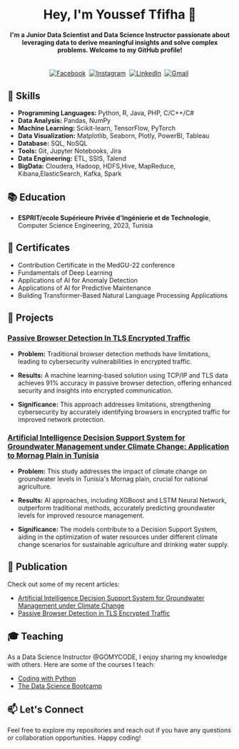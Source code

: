 
<p>
  <h1 align="center"><b>Hey, I'm Youssef Tfifha 👋</b></h1>
</p>
<h4 align="center"><b>I'm a Junior Data Scientist and Data Science Instructor passionate about leveraging data to derive meaningful insights and solve complex problems. Welcome to my GitHub profile!</b></h4>

<p align="center">
<br>
<a href="https://www.facebook.com/youssef.tfifha"><img src="https://img.shields.io/badge/facebook-%231877F2.svg?&style=for-the-badge&logo=facebook&logoColor=white" alt="Facebook" /></a>&nbsp;
<a href="https://www.instagram.com/youssef.tfifha?igshid=1mamru7aa53b2"><img src="https://img.shields.io/badge/instagram-%23E4405F.svg?&style=for-the-badge&logo=instagram&logoColor=white" alt="Instagram" /></a>&nbsp;
<a href="https://www.linkedin.com/in/youssef-tfifha/"><img src="https://img.shields.io/badge/linkedin-%230077B5.svg?&style=for-the-badge&logo=linkedin&logoColor=white" alt="LinkedIn" /></a>&nbsp;
<a href="mailto:youssef.tfifha.1@gmail.com"><img src="https://img.shields.io/badge/gmail-%23D14836.svg?&style=for-the-badge&logo=gmail&logoColor=white" alt="Gmail"/></a>&nbsp;
<!--<a href="https://kkvanonymous.github.io/"><img alt="Website" src="https://img.shields.io/website?style=for-the-badge&up_message=portfolio&url=https%3A%2F%2Fkkvanonymous.github.io%2F"></a>-->
</p>

## 🔧 Skills

- **Programming Languages:** Python, R, Java, PHP, C/C++/C#
- **Data Analysis:** Pandas, NumPy
- **Machine Learning:** Scikit-learn, TensorFlow, PyTorch
- **Data Visualization:** Matplotlib, Seaborn, Plotly, PowerBI, Tableau
- **Database:** SQL, NoSQL
- **Tools:** Git, Jupyter Notebooks, Jira
- **Data Engineering:** ETL, SSIS, Talend
- **BigData:** Cloudera, Hadoop, HDFS,Hive, MapReduce, Kibana,ElasticSearch, Kafka, Spark
## 📚 Education

- **ESPRIT/ecole Supérieure Privée d'Ingénierie et de Technologie**, Computer Science Engineering, 2023, Tunisia
## 🔧 Certificates
- Contribution Certificate in the MedGU-22 conference
- Fundamentals of Deep Learning
- Applications of AI for Anomaly Detection
- Applications of AI for Predictive Maintenance
- Building Transformer-Based Natural Language Processing Applications

## 🚀 Projects

### [Passive Browser Detection In TLS Encrypted Traffic](https://github.com/yousseftfifha/BrowserDetectionInEncryptedTraffic)

- **Problem:** Traditional browser detection methods have limitations, leading to cybersecurity vulnerabilities in encrypted traffic.

- **Results:** A machine learning-based solution using TCP/IP and TLS data achieves 91% accuracy in passive browser detection, offering enhanced security and insights into encrypted communication.

- **Significance:** This approach addresses limitations, strengthening cybersecurity by accurately identifying browsers in encrypted traffic for improved network protection.
  


### [Artificial Intelligence Decision Support System for Groundwater Management under Climate Change: Application to Mornag Plain in Tunisia](https://github.com/yousseftfifha/Groundwater-Management-under-Climate-Change)

- **Problem:** This study addresses the impact of climate change on groundwater levels in Tunisia's Mornag plain, crucial for national agriculture.

- **Results:** AI approaches, including XGBoost and LSTM Neural Network, outperform traditional methods, accurately predicting groundwater levels for improved resource management.

- **Significance:** The models contribute to a Decision Support System, aiding in the optimization of water resources under different climate change scenarios for sustainable agriculture and drinking water supply.
  


## 📝 Publication

Check out some of my recent articles:

- [Artificial Intelligence Decision Support System for Groundwater Management under Climate Change](https://drive.google.com/file/d/1KgYpb9JJPCP-vBCM-D5pfLxRWZ5bFgSc/view)
- [Passive Browser Detection in TLS Encrypted Traffic](https://drive.google.com/file/d/12cx1vt51h-OIF-ZlYmAS18Qe6BxDFrU0/view?usp=sharing)

## 🎓 Teaching

As a Data Science Instructor @GOMYCODE, I enjoy sharing my knowledge with others. Here are some of the courses I teach:

- [Coding with Python](https://gomycode.com/tn/fr/courses/coding-with-python/)
- [The Data Science Bootcamp](https://gomycode.com/tn/fr/courses/the-data-science-bootcamp/)

## 📫 Let's Connect
Feel free to explore my repositories and reach out if you have any questions or collaboration opportunities. Happy coding!
